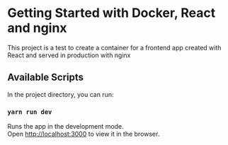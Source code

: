 # Getting Started with Docker, React and nginx

This project is a test to create a container for a frontend app created with React and served in production with nginx

## Available Scripts

In the project directory, you can run:

### `yarn run dev`

Runs the app in the development mode.\
Open [http://localhost:3000](http://localhost:3000) to view it in the browser.
